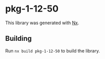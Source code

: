 # pkg-1-12-50

This library was generated with [Nx](https://nx.dev).

## Building

Run `nx build pkg-1-12-50` to build the library.
